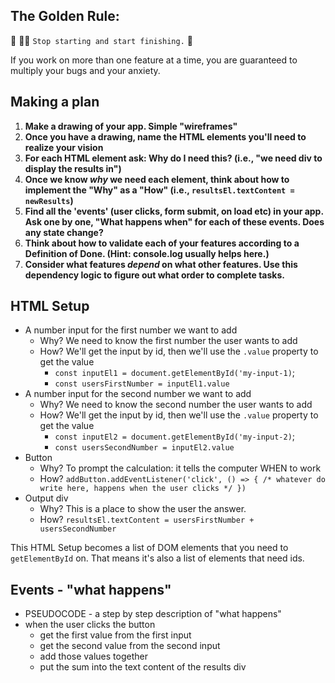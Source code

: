 ## The Golden Rule: 

🦸 🦸‍♂️ `Stop starting and start finishing.` 🏁

If you work on more than one feature at a time, you are guaranteed to multiply your bugs and your anxiety.

## Making a plan

<!-- PLANNING IS MORE IMPORTANT THAN CODING -->
1) **Make a drawing of your app. Simple "wireframes"**
1) **Once you have a drawing, name the HTML elements you'll need to realize your vision**
1) **For each HTML element ask: Why do I need this? (i.e., "we need div to display the results in")** 
1) **Once we know _why_ we need each element, think about how to implement the "Why" as a "How" (i.e., `resultsEl.textContent = newResults`)**
1) **Find all the 'events' (user clicks, form submit, on load etc) in your app. Ask one by one, "What happens when" for each of these events. Does any state change?**
1) **Think about how to validate each of your features according to a Definition of Done. (Hint: console.log usually helps here.)**
1) **Consider what features _depend_ on what other features. Use this dependency logic to figure out what order to complete tasks.**

## HTML Setup
- A number input for the first number we want to add
  - Why? We need to know the first number the user wants to add
  - How? We'll get the input by id, then we'll use the `.value` property to get the value
    - `const inputEl1 = document.getElementById('my-input-1)`;
    - `const usersFirstNumber = inputEl1.value`
- A number input for the second number we want to add
  - Why? We need to know the second number the user wants to add
  - How? We'll get the input by id, then we'll use the `.value` property to get the value
      - `const inputEl2 = document.getElementById('my-input-2)`;
      - `const usersSecondNumber = inputEl2.value`
- Button
  - Why? To prompt the calculation: it tells the computer WHEN to work
  - How? `addButton.addEventListener('click', () => { /* whatever do write here, happens when the user clicks */ })`
- Output div
  - Why? This is a place to show the user the answer.
  - How? `resultsEl.textContent = usersFirstNumber + usersSecondNumber`

This HTML Setup becomes a list of DOM elements that you need to `getElementById` on. That means it's also a list of elements that need ids.
## Events - "what happens"
- PSEUDOCODE - a step by step description of "what happens"
- when the user clicks the button
  - get the first value from the first input
  - get the second value from the second input
  - add those values together
  - put the sum into the text content of the results div

